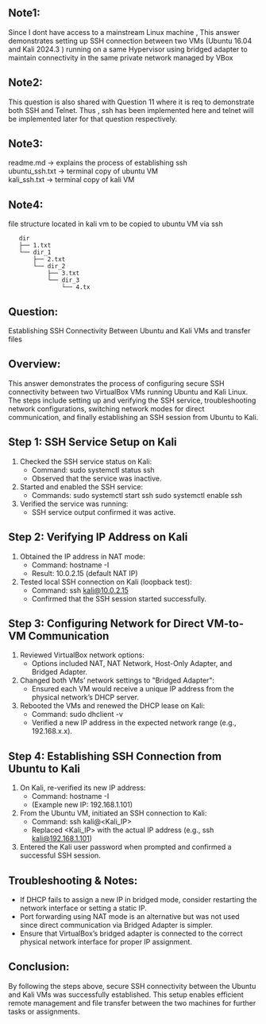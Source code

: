 Note1: 
------

Since I dont have access to a mainstream Linux machine , This answer demonstrates setting up SSH connection between two VMs (Ubuntu 16.04 and Kali 2024.3 ) running on a same Hypervisor using bridged adapter to maintain connectivity in the same private network managed by VBox

Note2: 
------
This question is also shared with Question 11 where it is req to demonstrate both SSH and Telnet. Thus , ssh has been implemented here and telnet will be implemented later for that question respectively. 

Note3:
------
readme.md -> explains the process of establishing ssh<br>
ubuntu_ssh.txt -> terminal copy of ubuntu VM<br>
kali_ssh.txt -> terminal copy of kali VM<br>

Note4:
------
file structure located in kali vm to be copied to ubuntu VM via ssh 
```
   dir
   ├── 1.txt
   └── dir_1
       ├── 2.txt
       └── dir_2
           ├── 3.txt
           └── dir_3
               └── 4.tx
```


Question:
---------
Establishing SSH Connectivity Between Ubuntu and Kali VMs and transfer files 

Overview:
---------
This answer demonstrates the process of configuring secure SSH connectivity between two VirtualBox VMs running Ubuntu and Kali Linux. The steps include setting up and verifying the SSH service, troubleshooting network configurations, switching network modes for direct communication, and finally establishing an SSH session from Ubuntu to Kali.

Step 1: SSH Service Setup on Kali
----------------------------------
1. Checked the SSH service status on Kali:
   - Command: sudo systemctl status ssh
   - Observed that the service was inactive.
2. Started and enabled the SSH service:
   - Commands:
     sudo systemctl start ssh
     sudo systemctl enable ssh
3. Verified the service was running:
   - SSH service output confirmed it was active.

Step 2: Verifying IP Address on Kali
------------------------------------
1. Obtained the IP address in NAT mode:
   - Command: hostname -I
   - Result: 10.0.2.15 (default NAT IP)
2. Tested local SSH connection on Kali (loopback test):
   - Command: ssh kali@10.0.2.15
   - Confirmed that the SSH session started successfully.

Step 3: Configuring Network for Direct VM-to-VM Communication
-------------------------------------------------------------
1. Reviewed VirtualBox network options:
   - Options included NAT, NAT Network, Host-Only Adapter, and Bridged Adapter.
2. Changed both VMs’ network settings to "Bridged Adapter":
   - Ensured each VM would receive a unique IP address from the physical network’s DHCP server.
3. Rebooted the VMs and renewed the DHCP lease on Kali:
   - Command: sudo dhclient -v
   - Verified a new IP address in the expected network range (e.g., 192.168.x.x).

Step 4: Establishing SSH Connection from Ubuntu to Kali
--------------------------------------------------------
1. On Kali, re-verified its new IP address:
   - Command: hostname -I
   - (Example new IP: 192.168.1.101)
2. From the Ubuntu VM, initiated an SSH connection to Kali:
   - Command: ssh kali@<Kali_IP>
   - Replaced <Kali_IP> with the actual IP address (e.g., ssh kali@192.168.1.101)
3. Entered the Kali user password when prompted and confirmed a successful SSH session.

Troubleshooting & Notes:
------------------------
- If DHCP fails to assign a new IP in bridged mode, consider restarting the network interface or setting a static IP.
- Port forwarding using NAT mode is an alternative but was not used since direct communication via Bridged Adapter is simpler.
- Ensure that VirtualBox’s bridged adapter is connected to the correct physical network interface for proper IP assignment.

Conclusion:
-----------
By following the steps above, secure SSH connectivity between the Ubuntu and Kali VMs was successfully established. This setup enables efficient remote management and file transfer between the two machines for further tasks or assignments.




